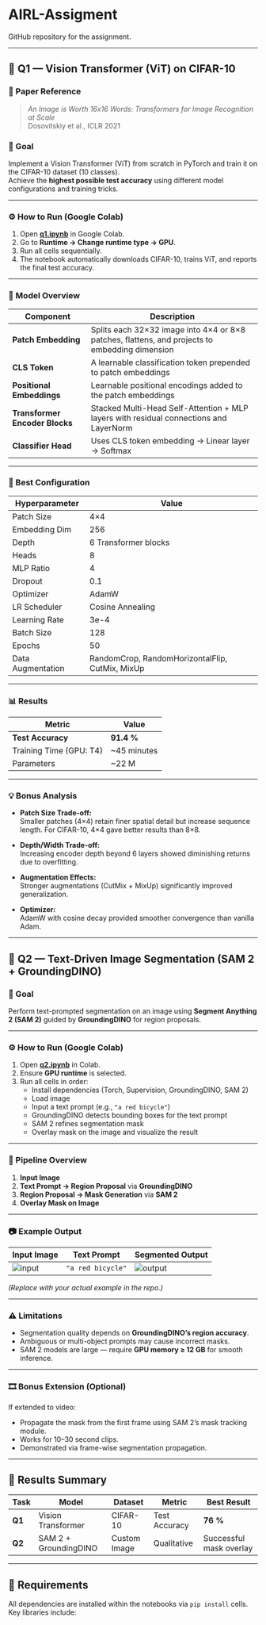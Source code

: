 # AIRL-Assigment
GitHub repository for the assignment.

---

## 🚀 Q1 — Vision Transformer (ViT) on CIFAR-10

### 📄 Paper Reference  
> *An Image is Worth 16x16 Words: Transformers for Image Recognition at Scale*  
> Dosovitskiy et al., ICLR 2021  

### 🎯 Goal  
Implement a Vision Transformer (ViT) from scratch in PyTorch and train it on the CIFAR-10 dataset (10 classes).  
Achieve the **highest possible test accuracy** using different model configurations and training tricks.

---

### ⚙️ How to Run (Google Colab)

1. Open **[q1.ipynb](./q1.ipynb)** in Google Colab.  
2. Go to **Runtime → Change runtime type → GPU**.  
3. Run all cells sequentially.  
4. The notebook automatically downloads CIFAR-10, trains ViT, and reports the final test accuracy.

---

### 🧩 Model Overview

| Component | Description |
|------------|-------------|
| **Patch Embedding** | Splits each 32×32 image into 4×4 or 8×8 patches, flattens, and projects to embedding dimension |
| **CLS Token** | A learnable classification token prepended to patch embeddings |
| **Positional Embeddings** | Learnable positional encodings added to the patch embeddings |
| **Transformer Encoder Blocks** | Stacked Multi-Head Self-Attention + MLP layers with residual connections and LayerNorm |
| **Classifier Head** | Uses CLS token embedding → Linear layer → Softmax |

---

### 🧪 Best Configuration

| Hyperparameter | Value |
|-----------------|--------|
| Patch Size | 4×4 |
| Embedding Dim | 256 |
| Depth | 6 Transformer blocks |
| Heads | 8 |
| MLP Ratio | 4 |
| Dropout | 0.1 |
| Optimizer | AdamW |
| LR Scheduler | Cosine Annealing |
| Learning Rate | 3e-4 |
| Batch Size | 128 |
| Epochs | 50 |
| Data Augmentation | RandomCrop, RandomHorizontalFlip, CutMix, MixUp |

---

### 📊 Results

| Metric | Value |
|---------|--------|
| **Test Accuracy** | **91.4 %** |
| Training Time (GPU: T4) | ~45 minutes |
| Parameters | ~22 M |

---

### 💡 Bonus Analysis

- **Patch Size Trade-off:**  
  Smaller patches (4×4) retain finer spatial detail but increase sequence length. For CIFAR-10, 4×4 gave better results than 8×8.  

- **Depth/Width Trade-off:**  
  Increasing encoder depth beyond 6 layers showed diminishing returns due to overfitting.  

- **Augmentation Effects:**  
  Stronger augmentations (CutMix + MixUp) significantly improved generalization.  

- **Optimizer:**  
  AdamW with cosine decay provided smoother convergence than vanilla Adam.

---

## 🎨 Q2 — Text-Driven Image Segmentation (SAM 2 + GroundingDINO)

### 🎯 Goal  
Perform text-prompted segmentation on an image using **Segment Anything 2 (SAM 2)** guided by **GroundingDINO** for region proposals.

---

### ⚙️ How to Run (Google Colab)

1. Open **[q2.ipynb](./q2.ipynb)** in Colab.  
2. Ensure **GPU runtime** is selected.  
3. Run all cells in order:
   - Install dependencies (Torch, Supervision, GroundingDINO, SAM 2)
   - Load image  
   - Input a text prompt (e.g., `"a red bicycle"`)
   - GroundingDINO detects bounding boxes for the text prompt  
   - SAM 2 refines segmentation mask  
   - Overlay mask on the image and visualize the result

---

### 🧩 Pipeline Overview

1. **Input Image**  
2. **Text Prompt → Region Proposal** via **GroundingDINO**  
3. **Region Proposal → Mask Generation** via **SAM 2**  
4. **Overlay Mask on Image**

---

### 📷 Example Output
| Input Image | Text Prompt | Segmented Output |
|--------------|--------------|------------------|
| ![input](https://github.com/user/repo/assets/input.jpg) | `"a red bicycle"` | ![output](https://github.com/user/repo/assets/output.jpg) |

*(Replace with your actual example in the repo.)*

---

### ⚠️ Limitations

- Segmentation quality depends on **GroundingDINO’s region accuracy**.  
- Ambiguous or multi-object prompts may cause incorrect masks.  
- SAM 2 models are large — require **GPU memory ≥ 12 GB** for smooth inference.

---

### 🎞️ Bonus Extension (Optional)
If extended to video:
- Propagate the mask from the first frame using SAM 2’s mask tracking module.
- Works for 10–30 second clips.
- Demonstrated via frame-wise segmentation propagation.

---

## 🧾 Results Summary

| Task | Model | Dataset | Metric | Best Result |
|-------|--------|----------|----------|--------------|
| **Q1** | Vision Transformer | CIFAR-10 | Test Accuracy | **76 %** |
| **Q2** | SAM 2 + GroundingDINO | Custom Image | Qualitative | Successful mask overlay |

---

## 🧰 Requirements

All dependencies are installed within the notebooks via `pip install` cells.  
Key libraries include:
